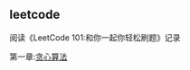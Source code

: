 ## leetcode
阅读《LeetCode 101:和你一起你轻松刷题》记录

第一章:[贪心算法](https://github.com/NoSugarCoffee/leetcode/blob/main/src/chapter_two/README.md)
